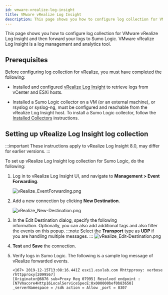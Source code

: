 ```yaml
---
id: vmware-vrealize-log-insight
title: VMware vRealize Log Insight
description: This page shows you how to configure log collection for VMware vRealize Log Insight and then forward your logs to Sumo Logic. VMware vRealize Log Insight is a log management and analytics tool.
---
```


This page shows you how to configure log collection for VMware vRealize Log Insight and then forward your logs to Sumo Logic. VMware vRealize Log Insight is a log management and analytics tool.

## Prerequisites

Before configuring log collection for vRealize, you must have completed the following:

 * Installed and configured [vRealize Log Insight](https://www.vmware.com/products/vrealize-log-insight.html) to retrieve logs from vCenter and ESXi hosts.

 * Installed a Sumo Logic collector on a VM (or an external machine), or rsyslog or syslog-ng, must be configured and reachable from the vRealize Log Insight host. To install a Sumo Logic collector, follow the [Installed Collectors](/docs/send-data/installed-collectors) instructions.

## Setting up vRealize Log Insight log collection

:::important
These instructions apply to vRealize Log Insight 8.0, may differ for earlier versions.
:::

To set up vRealize Log Insight log collection for Sumo Logic, do the following:

1. Log in to vRealize Log Insight UI, and navigate to **Management > Event Forwarding**.

   ![vRealize_EventForwarding.png](/img/send-data/vRealize_EventForwarding.png)

1. Add a new connection by clicking **New Destination**.

   ![vRealize_New-Destination.png](/img/send-data/vRealize_New-Destination.png)

1. In the Edit Destination dialog, specify the following information. Optionally, you can also add additional tags and also filter the events on this popup.
   :::note
   Select the **Transport** type as **UDP** if you are handling multiple messages.
   :::
   ![vRealize_Edit-Destination.png](/img/send-data/vRealize_Edit-Destination.png)

1. **Test** and **Save** the connection.
1. Verify logs in Sumo Logic. The following is a sample log message of vRealize forwarded events.

   ```
   <167> 2019-12-15T13:08:16.441Z esxi1.esxlab.com Rhttpproxy: verbose rhttpproxy[2099567]
   [Originator@6876 sub=Proxy Req 07995] Resolved endpoint :
   [N7Vmacore4Http16LocalServiceSpecE:0x000000bef0b83650] _serverNamespace = /sdk action = Allow _port = 8307
   ```
